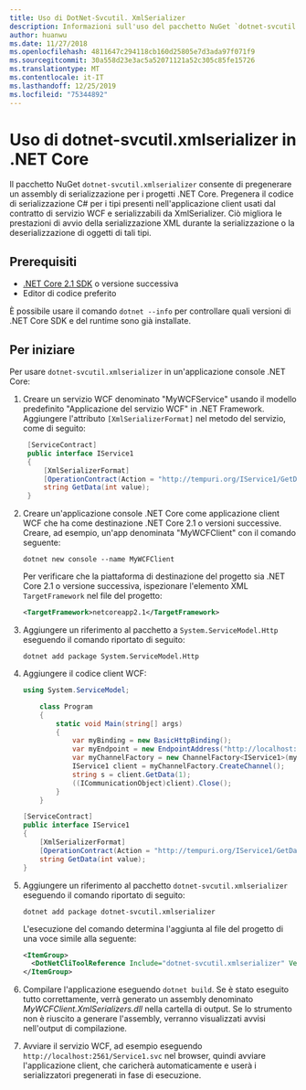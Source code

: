 ```yaml
---
title: Uso di DotNet-Svcutil. XmlSerializer
description: Informazioni sull'uso del pacchetto NuGet `dotnet-svcutil.xmlserializer` per pregenerare un assembly di serializzazione per i progetti .NET Core.
author: huanwu
ms.date: 11/27/2018
ms.openlocfilehash: 4811647c294118cb160d25805e7d3ada97f071f9
ms.sourcegitcommit: 30a558d23e3ac5a52071121a52c305c85fe15726
ms.translationtype: MT
ms.contentlocale: it-IT
ms.lasthandoff: 12/25/2019
ms.locfileid: "75344892"
---
```

# <a name="using-dotnet-svcutilxmlserializer-on-net-core"></a>Uso di dotnet-svcutil.xmlserializer in .NET Core

Il pacchetto NuGet `dotnet-svcutil.xmlserializer` consente di pregenerare un assembly di serializzazione per i progetti .NET Core. Pregenera il codice di serializzazione C# per i tipi presenti nell'applicazione client usati dal contratto di servizio WCF e serializzabili da XmlSerializer. Ciò migliora le prestazioni di avvio della serializzazione XML durante la serializzazione o la deserializzazione di oggetti di tali tipi.

## <a name="prerequisites"></a>Prerequisiti

* [.NET Core 2.1 SDK](https://dotnet.microsoft.com/download) o versione successiva
* Editor di codice preferito

È possibile usare il comando `dotnet --info` per controllare quali versioni di .NET Core SDK e del runtime sono già installate.

## <a name="getting-started"></a>Per iniziare

Per usare `dotnet-svcutil.xmlserializer` in un'applicazione console .NET Core:

1. Creare un servizio WCF denominato "MyWCFService" usando il modello predefinito "Applicazione del servizio WCF" in .NET Framework. Aggiungere l'attributo `[XmlSerializerFormat]` nel metodo del servizio, come di seguito:

   ```csharp
    [ServiceContract]
    public interface IService1
    {
        [XmlSerializerFormat]
        [OperationContract(Action = "http://tempuri.org/IService1/GetData", ReplyAction = "http://tempuri.org/IService1/GetDataResponse")]
        string GetData(int value);
    }
    ```

2. Creare un'applicazione console .NET Core come applicazione client WCF che ha come destinazione .NET Core 2.1 o versioni successive. Creare, ad esempio, un'app denominata "MyWCFClient" con il comando seguente:

    ```dotnetcli
    dotnet new console --name MyWCFClient
    ```

    Per verificare che la piattaforma di destinazione del progetto sia .NET Core 2.1 o versione successiva, ispezionare l'elemento XML `TargetFramework` nel file del progetto:

    ```xml
    <TargetFramework>netcoreapp2.1</TargetFramework>
    ```

3. Aggiungere un riferimento al pacchetto a `System.ServiceModel.Http` eseguendo il comando riportato di seguito:

    ```dotnetcli
    dotnet add package System.ServiceModel.Http
    ```

4. Aggiungere il codice client WCF:

    ```csharp
    using System.ServiceModel;

        class Program
        {
            static void Main(string[] args)
            {
                var myBinding = new BasicHttpBinding();
                var myEndpoint = new EndpointAddress("http://localhost:2561/Service1.svc"); //Fill your service url here
                var myChannelFactory = new ChannelFactory<IService1>(myBinding, myEndpoint);
                IService1 client = myChannelFactory.CreateChannel();
                string s = client.GetData(1);
                ((ICommunicationObject)client).Close();
            }
        }

    [ServiceContract]
    public interface IService1
    {
        [XmlSerializerFormat]
        [OperationContract(Action = "http://tempuri.org/IService1/GetData", ReplyAction = "http://tempuri.org/IService1/GetDataResponse")]
        string GetData(int value);
    }
    ```

5. Aggiungere un riferimento al pacchetto `dotnet-svcutil.xmlserializer` eseguendo il comando riportato di seguito:
  
    ```dotnetcli
    dotnet add package dotnet-svcutil.xmlserializer
    ```

    L'esecuzione del comando determina l'aggiunta al file del progetto di una voce simile alla seguente:
  
    ```xml
    <ItemGroup>
      <DotNetCliToolReference Include="dotnet-svcutil.xmlserializer" Version="1.0.0" />
    </ItemGroup>
    ```

6. Compilare l'applicazione eseguendo `dotnet build`. Se è stato eseguito tutto correttamente, verrà generato un assembly denominato *MyWCFClient.XmlSerializers.dll* nella cartella di output. Se lo strumento non è riuscito a generare l'assembly, verranno visualizzati avvisi nell'output di compilazione.

7. Avviare il servizio WCF, ad esempio eseguendo `http://localhost:2561/Service1.svc` nel browser, quindi avviare l'applicazione client, che caricherà automaticamente e userà i serializzatori pregenerati in fase di esecuzione.
